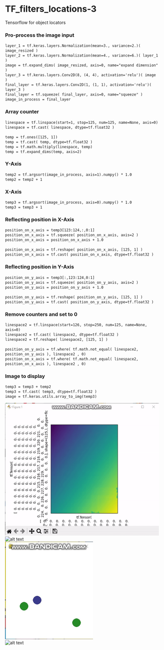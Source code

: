 # TF_filters_locations-3
Tensorflow for object locators

### Pro-process the image input ###

```
layer_1 = tf.keras.layers.Normalization(mean=3., variance=2.)( image_resized )
layer_2 = tf.keras.layers.Normalization(mean=4., variance=6.)( layer_1 )
image = tf.expand_dims( image_resized, axis=0, name="expand dimension" )
layer_3 = tf.keras.layers.Conv2D(8, (4, 4), activation='relu')( image )
final_layer = tf.keras.layers.Conv2D(1, (1, 1), activation='relu')( layer_3 )
final_layer = tf.squeeze( final_layer, axis=0, name="squeeze" )
image_in_process = final_layer
```

### Array counter ###

```
linespace = tf.linspace(start=1, stop=125, num=125, name=None, axis=0)
linespace = tf.cast( linespace, dtype=tf.float32 )

temp = tf.ones([125, 1])
temp = tf.cast( temp, dtype=tf.float32 )
temp = tf.math.multiply(linespace, temp)
temp = tf.expand_dims(temp, axis=2)
```

### Y-Axis ###

```
temp2 = tf.argsort(image_in_process, axis=1).numpy() * 1.0
temp2 = temp2 + 1
```

### X-Axis ###

```
temp3 = tf.argsort(image_in_process, axis=0).numpy() * 1.0
temp3 = temp3 + 1
```

### Reflecting position in X-Axis ###

```
position_on_x_axis = temp3[123:124,:,0:1]
position_on_x_axis = tf.squeeze( position_on_x_axis, axis=2 )
position_on_x_axis = position_on_x_axis + 1.0

position_on_x_axis = tf.reshape( position_on_x_axis, [125, 1] )
position_on_x_axis = tf.cast( position_on_x_axis, dtype=tf.float32 )
```

### Reflecting position in Y-Axis ###

```
position_on_y_axis = temp3[:,123:124,0:1]
position_on_y_axis = tf.squeeze( position_on_y_axis, axis=2 )
position_on_y_axis = position_on_y_axis + 1.0

position_on_y_axis = tf.reshape( position_on_y_axis, [125, 1] )
position_on_y_axis = tf.cast( position_on_y_axis, dtype=tf.float32 )
```

### Remove counters and set to 0 ###

```
linespace2 = tf.linspace(start=126, stop=250, num=125, name=None, axis=0)
linespace2 = tf.cast( linespace2, dtype=tf.float32 )
linespace2 = tf.reshape( linespace2, [125, 1] )

position_on_y_axis = tf.where( tf.math.not_equal( linespace2, position_on_y_axis ), linespace2 , 0)
position_on_x_axis = tf.where( tf.math.not_equal( linespace2, position_on_x_axis ), linespace2 , 0)
```

### Image to display ###

```
temp3 = temp3 + temp2
temp3 = tf.cast( temp3, dtype=tf.float32 )
image = tf.keras.utils.array_to_img(temp3)
```

![alt text](https://github.com/jkaewprateep/TF_filters_locations-3/blob/main/SingleObejct_detection.gif)</br>
![alt text](https://github.com/jkaewprateep/TF_filters_locations-3/blob/main/MultipleObject_detection.gif)</br>
![alt text](https://github.com/jkaewprateep/TF_filters_locations-3/blob/main/WaterWorld_GamePlay.gif)</br>
![alt text](https://github.com/jkaewprateep/TF_filters_locations-3/blob/main/Movement_detection.gif)</br>
